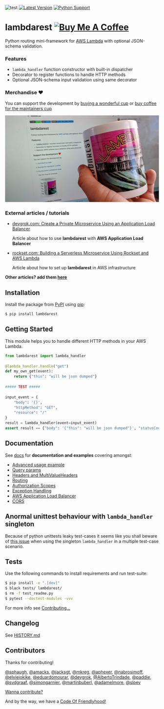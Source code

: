 ![test](https://github.com/sloev/python-lambdarest/actions/workflows/test.yml/badge.svg) [![Latest Version](https://img.shields.io/pypi/v/lambdarest.svg)](https://pypi.python.org/pypi/lambdarest) [![Python Support](https://img.shields.io/pypi/pyversions/lambdarest.svg)](https://pypi.python.org/pypi/lambdarest) 


# lambdarest  <a href="https://www.buymeacoffee.com/sloev" target="_blank"><img src="https://cdn.buymeacoffee.com/buttons/default-pink.png" alt="Buy Me A Coffee" height="51px" width="217px"></a>

Python routing mini-framework for [AWS Lambda](https://aws.amazon.com/lambda/) with optional JSON-schema validation.

### Features

* `lambda_handler` function constructor with built-in dispatcher
* Decorator to register functions to handle HTTP methods
* Optional JSON-schema input validation using same decorator

### Merchandise ❤️

You can support the development by [buying a wonderful cup](https://www.redbubble.com/i/mug/Lambdarest-by-sloev/73793554.9Q0AD) or [buy coffee for the maintainers cup](https://buymeacoffee.com/sloev)

[![lambdarest mug](https://raw.githubusercontent.com/sloev/python-lambdarest/master/.github/lambdarest_mug.jpg)](https://www.redbubble.com/i/mug/Lambdarest-by-sloev/73793554.9Q0AD)

### External articles / tutorials

* [devgrok.com: Create a Private Microservice Using an Application Load Balancer](http://www.devgrok.com/2019/03/create-private-microservice-using.html)

  Article about how to use **lambdarest** with **AWS Application Load Balancer**

* [rockset.com: Building a Serverless Microservice Using Rockset and AWS Lambda](https://rockset.com/blog/building-a-serverless-microservice-using-rockset-and-aws-lambda/)

  Article about how to set up **lambdarest** in AWS infrastructure

**Other articles? add them [here](https://github.com/trustpilot/python-lambdarest/issues/55)**

## Installation

Install the package from [PyPI](http://pypi.python.org/pypi/) using [pip](https://pip.pypa.io/):

```bash
$ pip install lambdarest
```

## Getting Started

This module helps you to handle different HTTP methods in your AWS Lambda.

```python
from lambdarest import lambda_handler

@lambda_handler.handle("get")
def my_own_get(event):
    return {"this": "will be json dumped"}

##### TEST #####

input_event = {
    "body": '{}',
    "httpMethod": "GET",
    "resource": "/"
}
result = lambda_handler(event=input_event)
assert result == {"body": '{"this": "will be json dumped"}', "statusCode": 200, "headers":{}}
```

## Documentation

See [docs](https://github.com/trustpilot/python-lambdarest/blob/master/docs/README.md) for **documentation and examples** covering amongst:

* [Advanced usage example](https://github.com/trustpilot/python-lambdarest/blob/master/docs/README.md#advanced-usage)
* [Query params](https://github.com/trustpilot/python-lambdarest/blob/master/docs/README.md#query-params)
* [Headers and MultiValueHeaders](https://github.com/trustpilot/python-lambdarest/blob/master/docs/README.md#headers-and-multivalueheaders)
* [Routing](https://github.com/trustpilot/python-lambdarest/blob/master/docs/README.md#routing)
* [Authorization Scopes](https://github.com/trustpilot/python-lambdarest/blob/master/docs/README.md#authorization-scopes)
* [Exception Handling](https://github.com/trustpilot/python-lambdarest/blob/master/docs/README.md#exception-handling)
* [AWS Application Load Balancer](https://github.com/trustpilot/python-lambdarest/blob/master/docs/README.md#aws-application-load-balancer)
* [CORS](https://github.com/trustpilot/python-lambdarest/blob/master/docs/README.md#cors)


## Anormal unittest behaviour with `lambda_handler` singleton

Because of python unittests leaky test-cases it seems like you shall beware of [this issue](https://github.com/trustpilot/python-lambdarest/issues/16) when using the singleton `lambda_handler` in a multiple test-case scenario.

## Tests

Use the following commands to install requirements and run test-suite:

```bash
$ pip install -e ".[dev]"
$ black tests/ lambdarest/
$ rm -f test_readme.py
$ pytest --doctest-modules -vvv
```

For more info see [Contributing...](https://github.com/trustpilot/python-lambdarest/blob/master/docs/CONTRIBUTING.md)

## Changelog

See [HISTORY.md](https://github.com/trustpilot/python-lambdarest/blob/master/docs/HISTORY.md)

## Contributors

Thanks for contributing!

[@sphaugh](https://github.com/sphaugh), [@amacks](https://github.com/amacks), [@jacksgt](https://github.com/jacksgt), [@mkreg](https://github.com/mkreg), [@aphexer](https://github.com/aphexer), [@nabrosimoff](https://github.com/nabrosimoff), [@elviejokike](https://github.com/elviejokike), [@eduardomourar](https://github.com/eduardomourar), [@devgrok](https://github.com/devgrok), [@AlbertoTrindade](https://github.com/AlbertoTrindade), [@paddie](https://github.com/paddie), [@svdgraaf](https://github.com/svdgraaf), [@simongarnier](https://github.com/simongarnier), [@martinbuberl](https://github.com/martinbuberl), [@adamelmore](https://github.com/adamelmore), [@sloev](https://github.com/sloev)

[Wanna contribute?](https://github.com/trustpilot/python-lambdarest/blob/master/docs/CONTRIBUTING.md)

And by the way, we have a [Code Of Friendlyhood!](https://github.com/trustpilot/python-lambdarest/blob/master/docs/CODE_OF_CONDUCT.md)
